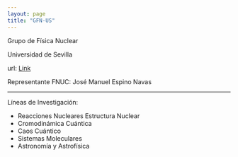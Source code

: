 ```yaml
---
layout: page
title: "GFN-US"
---
```


Grupo de Física Nuclear

Universidad de Sevilla

url: [Link](https://investigacion.us.es/sisius/sis_depgrupos.php?seltext=FQM160&selfield=CODIGO)

Representante FNUC: José Manuel Espino Navas

---

Líneas de Investigación:

- Reacciones Nucleares Estructura Nuclear
- Cromodinámica Cuántica
- Caos Cuántico
- Sistemas Moleculares
- Astronomía y Astrofísica
